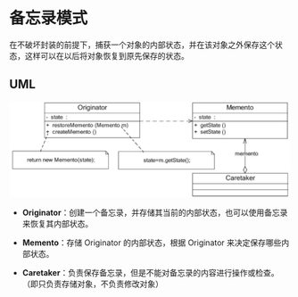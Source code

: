 # 备忘录模式
在不破坏封装的前提下，捕获一个对象的内部状态，并在该对象之外保存这个状态，这样可以在以后将对象恢复到原先保存的状态。

## UML
![备忘录模式](./images/memento.jpeg)

- **Originator**：创建一个备忘录，并存储其当前的内部状态，也可以使用备忘录来恢复其内部状态。

- **Memento**：存储 Originator 的内部状态，根据 Originator 来决定保存哪些内部状态。

- **Caretaker**：负责保存备忘录，但是不能对备忘录的内容进行操作或检查。（即只负责存储对象，不负责修改对象）
